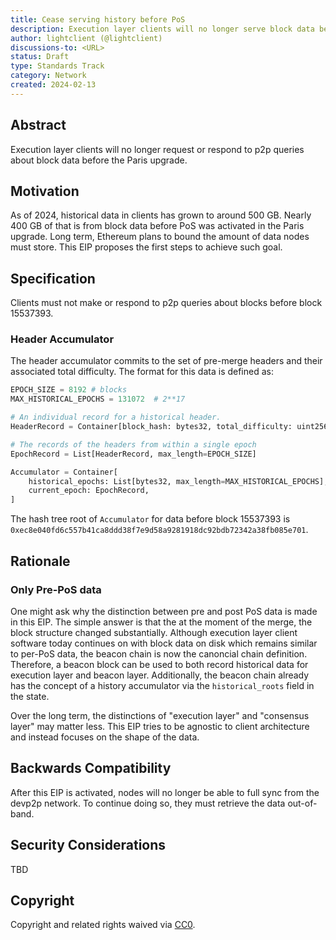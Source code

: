 ```yaml
---
title: Cease serving history before PoS
description: Execution layer clients will no longer serve block data before Paris over p2p.
author: lightclient (@lightclient)
discussions-to: <URL>
status: Draft
type: Standards Track
category: Network
created: 2024-02-13
---
```


## Abstract

Execution layer clients will no longer request or respond to p2p queries about
block data before the Paris upgrade.

## Motivation

As of 2024, historical data in clients has grown to around 500 GB. Nearly 400 GB
of that is from block data before PoS was activated in the Paris upgrade. Long
term, Ethereum plans to bound the amount of data nodes must store. This EIP
proposes the first steps to achieve such goal.

## Specification

Clients must not make or respond to p2p queries about blocks before block 15537393.

### Header Accumulator

The header accumulator commits to the set of pre-merge headers and their
associated total difficulty. The format for this data is defined as:

```python
EPOCH_SIZE = 8192 # blocks
MAX_HISTORICAL_EPOCHS = 131072  # 2**17

# An individual record for a historical header.
HeaderRecord = Container[block_hash: bytes32, total_difficulty: uint256]

# The records of the headers from within a single epoch
EpochRecord = List[HeaderRecord, max_length=EPOCH_SIZE]

Accumulator = Container[
    historical_epochs: List[bytes32, max_length=MAX_HISTORICAL_EPOCHS],
    current_epoch: EpochRecord,
]
```

The hash tree root of `Accumulator` for data before block 15537393 is
`0xec8e040fd6c557b41ca8ddd38f7e9d58a9281918dc92bdb72342a38fb085e701`.

## Rationale

### Only Pre-PoS data

One might ask why the distinction between pre and post PoS data is made in this
EIP. The simple answer is that the at the moment of the merge, the block
structure changed substantially. Although execution layer client software today
continues on with block data on disk which remains similar to per-PoS data, the
beacon chain is now the canoncial chain definition. Therefore, a beacon block
can be used to both record historical data for execution layer and beacon layer.
Additionally, the beacon chain already has the concept of a history accumulator
via the `historical_roots` field in the state.

Over the long term, the distinctions of "execution layer" and "consensus layer"
may matter less. This EIP tries to be agnostic to client architecture and
instead focuses on the shape of the data.

## Backwards Compatibility

After this EIP is activated, nodes will no longer be able to full sync from the
devp2p network. To continue doing so, they must retrieve the data out-of-band.

## Security Considerations

TBD

## Copyright

Copyright and related rights waived via [CC0](../LICENSE.md).
